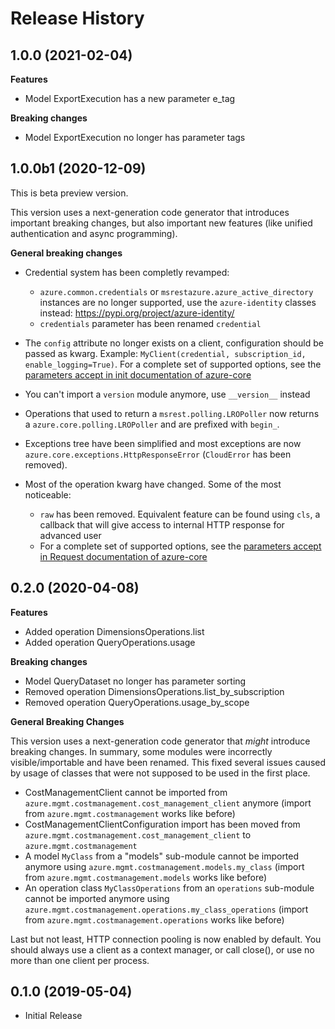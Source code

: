 # Release History

## 1.0.0 (2021-02-04)

**Features**

  - Model ExportExecution has a new parameter e_tag

**Breaking changes**

  - Model ExportExecution no longer has parameter tags

## 1.0.0b1 (2020-12-09)

This is beta preview version.

This version uses a next-generation code generator that introduces important breaking changes, but also important new features (like unified authentication and async programming).

**General breaking changes**

- Credential system has been completly revamped:

  - `azure.common.credentials` or `msrestazure.azure_active_directory` instances are no longer supported, use the `azure-identity` classes instead: https://pypi.org/project/azure-identity/
  - `credentials` parameter has been renamed `credential`

- The `config` attribute no longer exists on a client, configuration should be passed as kwarg. Example: `MyClient(credential, subscription_id, enable_logging=True)`. For a complete set of
  supported options, see the [parameters accept in init documentation of azure-core](https://github.com/Azure/azure-sdk-for-python/blob/master/sdk/core/azure-core/CLIENT_LIBRARY_DEVELOPER.md#available-policies)
- You can't import a `version` module anymore, use `__version__` instead
- Operations that used to return a `msrest.polling.LROPoller` now returns a `azure.core.polling.LROPoller` and are prefixed with `begin_`.
- Exceptions tree have been simplified and most exceptions are now `azure.core.exceptions.HttpResponseError` (`CloudError` has been removed).
- Most of the operation kwarg have changed. Some of the most noticeable:

  - `raw` has been removed. Equivalent feature can be found using `cls`, a callback that will give access to internal HTTP response for advanced user
  - For a complete set of
  supported options, see the [parameters accept in Request documentation of azure-core](https://github.com/Azure/azure-sdk-for-python/blob/master/sdk/core/azure-core/CLIENT_LIBRARY_DEVELOPER.md#available-policies)


## 0.2.0 (2020-04-08)

**Features**

  - Added operation DimensionsOperations.list
  - Added operation QueryOperations.usage
	
**Breaking changes**
	
  - Model QueryDataset no longer has parameter sorting
  - Removed operation DimensionsOperations.list_by_subscription
  - Removed operation QueryOperations.usage_by_scope

**General Breaking Changes**

This version uses a next-generation code generator that *might*
introduce breaking changes. In summary, some modules were incorrectly
visible/importable and have been renamed. This fixed several issues
caused by usage of classes that were not supposed to be used in the
first place.

  - CostManagementClient cannot be imported from
    `azure.mgmt.costmanagement.cost_management_client` anymore (import from
    `azure.mgmt.costmanagement` works like before)
  - CostManagementClientConfiguration import has been moved from
    `azure.mgmt.costmanagement.cost_management_client` to `azure.mgmt.costmanagement`
  - A model `MyClass` from a "models" sub-module cannot be imported
    anymore using `azure.mgmt.costmanagement.models.my_class` (import from
    `azure.mgmt.costmanagement.models` works like before)
  - An operation class `MyClassOperations` from an `operations`
    sub-module cannot be imported anymore using
    `azure.mgmt.costmanagement.operations.my_class_operations` (import from
    `azure.mgmt.costmanagement.operations` works like before)

Last but not least, HTTP connection pooling is now enabled by default.
You should always use a client as a context manager, or call close(), or
use no more than one client per process.

## 0.1.0 (2019-05-04)

  - Initial Release
